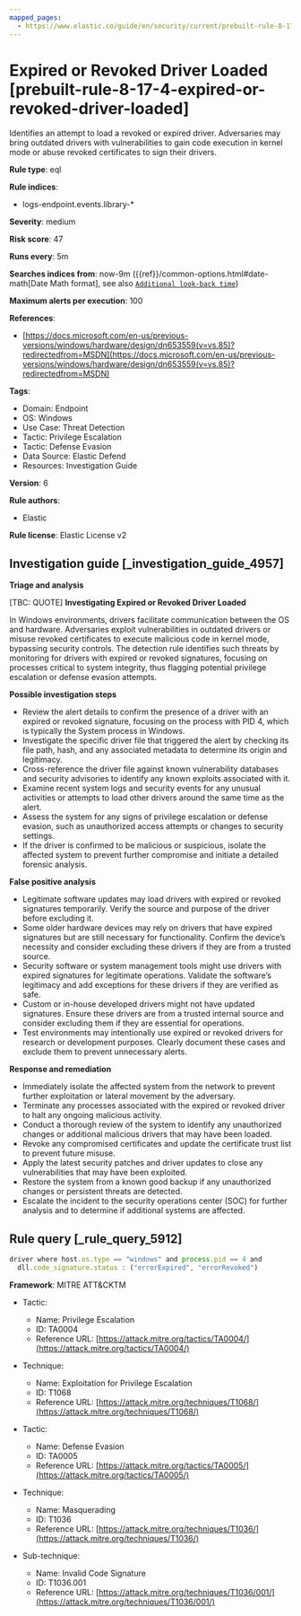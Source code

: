 ```yaml
---
mapped_pages:
  - https://www.elastic.co/guide/en/security/current/prebuilt-rule-8-17-4-expired-or-revoked-driver-loaded.html
---
```


# Expired or Revoked Driver Loaded [prebuilt-rule-8-17-4-expired-or-revoked-driver-loaded]

Identifies an attempt to load a revoked or expired driver. Adversaries may bring outdated drivers with vulnerabilities to gain code execution in kernel mode or abuse revoked certificates to sign their drivers.

**Rule type**: eql

**Rule indices**:

* logs-endpoint.events.library-*

**Severity**: medium

**Risk score**: 47

**Runs every**: 5m

**Searches indices from**: now-9m ({{ref}}/common-options.html#date-math[Date Math format], see also [`Additional look-back time`](docs-content://solutions/security/detect-and-alert/create-detection-rule.md#rule-schedule))

**Maximum alerts per execution**: 100

**References**:

* [https://docs.microsoft.com/en-us/previous-versions/windows/hardware/design/dn653559(v=vs.85)?redirectedfrom=MSDN](https://docs.microsoft.com/en-us/previous-versions/windows/hardware/design/dn653559(v=vs.85)?redirectedfrom=MSDN)

**Tags**:

* Domain: Endpoint
* OS: Windows
* Use Case: Threat Detection
* Tactic: Privilege Escalation
* Tactic: Defense Evasion
* Data Source: Elastic Defend
* Resources: Investigation Guide

**Version**: 6

**Rule authors**:

* Elastic

**Rule license**: Elastic License v2

## Investigation guide [_investigation_guide_4957]

**Triage and analysis**

[TBC: QUOTE]
**Investigating Expired or Revoked Driver Loaded**

In Windows environments, drivers facilitate communication between the OS and hardware. Adversaries exploit vulnerabilities in outdated drivers or misuse revoked certificates to execute malicious code in kernel mode, bypassing security controls. The detection rule identifies such threats by monitoring for drivers with expired or revoked signatures, focusing on processes critical to system integrity, thus flagging potential privilege escalation or defense evasion attempts.

**Possible investigation steps**

* Review the alert details to confirm the presence of a driver with an expired or revoked signature, focusing on the process with PID 4, which is typically the System process in Windows.
* Investigate the specific driver file that triggered the alert by checking its file path, hash, and any associated metadata to determine its origin and legitimacy.
* Cross-reference the driver file against known vulnerability databases and security advisories to identify any known exploits associated with it.
* Examine recent system logs and security events for any unusual activities or attempts to load other drivers around the same time as the alert.
* Assess the system for any signs of privilege escalation or defense evasion, such as unauthorized access attempts or changes to security settings.
* If the driver is confirmed to be malicious or suspicious, isolate the affected system to prevent further compromise and initiate a detailed forensic analysis.

**False positive analysis**

* Legitimate software updates may load drivers with expired or revoked signatures temporarily. Verify the source and purpose of the driver before excluding it.
* Some older hardware devices may rely on drivers that have expired signatures but are still necessary for functionality. Confirm the device’s necessity and consider excluding these drivers if they are from a trusted source.
* Security software or system management tools might use drivers with expired signatures for legitimate operations. Validate the software’s legitimacy and add exceptions for these drivers if they are verified as safe.
* Custom or in-house developed drivers might not have updated signatures. Ensure these drivers are from a trusted internal source and consider excluding them if they are essential for operations.
* Test environments may intentionally use expired or revoked drivers for research or development purposes. Clearly document these cases and exclude them to prevent unnecessary alerts.

**Response and remediation**

* Immediately isolate the affected system from the network to prevent further exploitation or lateral movement by the adversary.
* Terminate any processes associated with the expired or revoked driver to halt any ongoing malicious activity.
* Conduct a thorough review of the system to identify any unauthorized changes or additional malicious drivers that may have been loaded.
* Revoke any compromised certificates and update the certificate trust list to prevent future misuse.
* Apply the latest security patches and driver updates to close any vulnerabilities that may have been exploited.
* Restore the system from a known good backup if any unauthorized changes or persistent threats are detected.
* Escalate the incident to the security operations center (SOC) for further analysis and to determine if additional systems are affected.


## Rule query [_rule_query_5912]

```js
driver where host.os.type == "windows" and process.pid == 4 and
  dll.code_signature.status : ("errorExpired", "errorRevoked")
```

**Framework**: MITRE ATT&CKTM

* Tactic:

    * Name: Privilege Escalation
    * ID: TA0004
    * Reference URL: [https://attack.mitre.org/tactics/TA0004/](https://attack.mitre.org/tactics/TA0004/)

* Technique:

    * Name: Exploitation for Privilege Escalation
    * ID: T1068
    * Reference URL: [https://attack.mitre.org/techniques/T1068/](https://attack.mitre.org/techniques/T1068/)

* Tactic:

    * Name: Defense Evasion
    * ID: TA0005
    * Reference URL: [https://attack.mitre.org/tactics/TA0005/](https://attack.mitre.org/tactics/TA0005/)

* Technique:

    * Name: Masquerading
    * ID: T1036
    * Reference URL: [https://attack.mitre.org/techniques/T1036/](https://attack.mitre.org/techniques/T1036/)

* Sub-technique:

    * Name: Invalid Code Signature
    * ID: T1036.001
    * Reference URL: [https://attack.mitre.org/techniques/T1036/001/](https://attack.mitre.org/techniques/T1036/001/)



